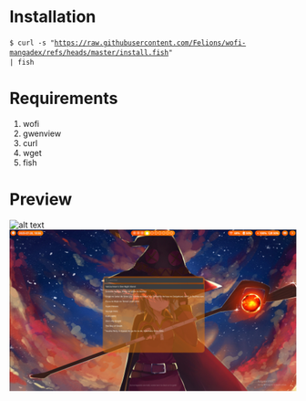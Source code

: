 # Installation

<code>$ curl -s "https://raw.githubusercontent.com/Felions/wofi-mangadex/refs/heads/master/install.fish" | fish
</code>

# Requirements
1. wofi
2. gwenview
3. curl
4. wget
5. fish

# Preview

![alt text](https://https://github.com/Felions/wofi-mangadex/blob/master/img/2025-07-28-180643_hyprshot.png)
![alt text](https://github.com/Felions/wofi-mangadex/blob/master/img/2025-07-28-180657_hyprshot.png)
